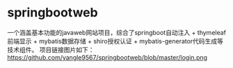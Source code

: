 # springbootweb
一个涵盖基本功能的javaweb网站项目，综合了springboot自动注入 + thymeleaf前端显示 + mybatis数据存储 + shiro授权认证 + mybatis-generator代码生成等技术组件。
项目链接图片如下：
https://github.com/yangle9567/springbootweb/blob/master/login.png
